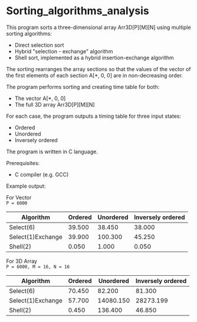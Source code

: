 # Sorting_algorithms_analysis

This program sorts a three-dimensional array Arr3D[P][M][N] using multiple sorting algorithms:

- Direct selection sort 
- Hybrid "selection - exchange" algorithm 
- Shell sort, implemented as a hybrid insertion-exchange algorithm

The sorting rearranges the array sections so that the values of the vector of the first elements of each section A[*, 0, 0] are in non-decreasing order.

The program performs sorting and creating time table for both:

- The vector A[*, 0, 0]
- The full 3D array Arr3D[P][M][N]

For each case, the program outputs a timing table for three input states:

- Ordered
- Unordered
- Inversely ordered

The program is written in C language.

Prerequisites:

- C compiler (e.g. GCC)
  
Example output:
  
For Vector  
`P = 6000`

| Algorithm         | Ordered | Unordered | Inversely ordered |
|------------------|---------|-----------|-------------------|
| Select(6)        | 39.500  | 38.450    | 38.000            |
| Select(1)Exchange| 39.900  | 100.300   | 45.250            |
| Shell(2)         | 0.050   | 1.000     | 0.050             |



For 3D Array  
`P = 6000, M = 16, N = 16`

| Algorithm         | Ordered | Unordered | Inversely ordered |
|------------------|---------|-----------|-------------------|
| Select(6)        | 70.450  | 82.200    | 81.300            |
| Select(1)Exchange| 57.700  | 14080.150 | 28273.199         |
| Shell(2)         | 0.450   | 136.400   | 46.850            |
